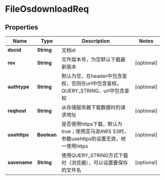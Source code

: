 # FileOsdownloadReq

## Properties
Name | Type | Description | Notes
------------ | ------------- | ------------- | -------------
**docid** | **String** | 文档id | 
**rev** | **String** | 文件版本号，为空默认下载最新版本 |  [optional]
**authtype** | **String** | 默认为空，在header中包含鉴权，否则在url中包含鉴权。QUERY_STRING，url中包含鉴权 |  [optional]
**reqhost** | **String** | 从存储服务器下载数据时的请求地址 |  [optional]
**usehttps** | **Boolean** | 是否使用https下载，默认为true；使用亚马逊AWS S3时，参数usehttps的设置无效，统一使用https |  [optional]
**savename** | **String** | 使用QUERY_STRING方式下载时（浏览器），可以设置要保存的文件名 |  [optional]
